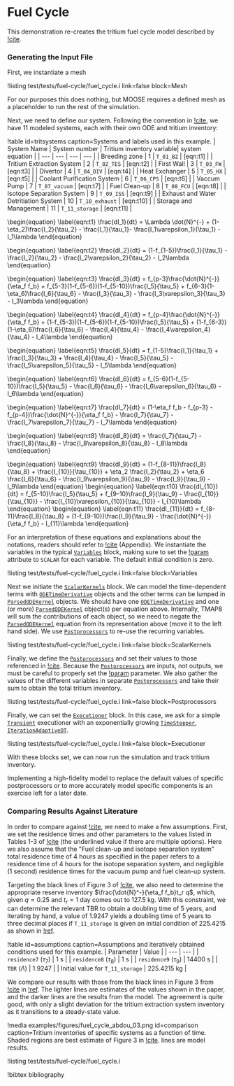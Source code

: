 # Fuel Cycle

This demonstration re-creates the tritium fuel cycle model described by [!cite](Abdou2021). 

### Generating the Input File

First, we instantiate a mesh

!listing test/tests/fuel-cycle/fuel_cycle.i link=false block=Mesh

For our purposes this does nothing, but MOOSE requires a defined mesh as a placeholder to run the rest of the simulation.

Next, we need to define our system. Following the convention in [!cite](Abdou2021), we have 11 modeled systems, each with
their own ODE and tritium inventory:

!table id=tritsystems caption=Systems and labels used in this example.
| System Name | System number | Tritium inventory variable| system equation |
| --- | --- | --- | --- |
| Breeding zone | 1 | `T_01_BZ` | [eqn:t1] |
| Tritium Extraction System | 2 | `T_02_TES` | [eqn:t2] |
| First Wall | 3 | `T_03_FW` | [eqn:t3] |
| Divertor | 4 | `T_04_DIV` | [eqn:t4] |
| Heat Exchanger | 5 | `T_05_HX` | [eqn:t5] |
| Coolant Purification System | 6 | `T_06_CPS` | [eqn:t6] |
| Vaccum Pump | 7 | `T_07_vacuum` | [eqn:t7] |
| Fuel Clean-up  | 8 | `T_08_FCU` | [eqn:t8] |
| Isotope Separation System | 9 | `T_09_ISS` | [eqn:t9] |
| Exhaust and Water Detritiation System | 10 | `T_10_exhaust` | [eqn:t10] |
| Storage and Management | 11 | `T_11_storage` | [eqn:t11] |


\begin{equation}
\label{eqn:t1}
\frac{dI_1}{dt} = \Lambda \dot{N}^{-} + (1-\eta_2)\frac{I_2}{\tau_2} - \frac{I_1}{\tau_1}- \frac{I_1\varepsilon_1}{\tau_1} - I_1\lambda
\end{equation}

\begin{equation}
\label{eqn:t2}
\frac{dI_2}{dt} = (1-f_{1-5})\frac{I_1}{\tau_1} - \frac{I_2}{\tau_2} - \frac{I_2\varepsilon_2}{\tau_2} - I_2\lambda
\end{equation}

\begin{equation}
\label{eqn:t3}
\frac{dI_3}{dt} = f_{p-3}\frac{\dot{N}^{-}}{\eta_f f_b} + f_{5-3}(1-f_{5-6})(1-f_{5-10})\frac{I_5}{\tau_5} + f_{6-3}(1-\eta_6)\frac{I_6}{\tau_6} - \frac{I_3}{\tau_3} - \frac{I_3\varepsilon_3}{\tau_3} - I_3\lambda
\end{equation}

\begin{equation}
\label{eqn:t4}
\frac{dI_4}{dt} = f_{p-4}\frac{\dot{N}^{-}}{\eta_f f_b} + (1-f_{5-3})(1-f_{5-6})(1-f_{5-10})\frac{I_5}{\tau_5} + (1-f_{6-3})(1-\eta_6)\frac{I_6}{\tau_6} - \frac{I_4}{\tau_4} - \frac{I_4\varepsilon_4}{\tau_4}  - I_4\lambda
\end{equation}

\begin{equation}
\label{eqn:t5}
\frac{dI_5}{dt} = f_{1-5}\frac{I_1}{\tau_1}  + \frac{I_3}{\tau_3} + \frac{I_4}{\tau_4} - \frac{I_5}{\tau_5} -\frac{I_5\varepsilon_5}{\tau_5} - I_5\lambda
\end{equation}

\begin{equation}
\label{eqn:t6}
\frac{dI_6}{dt} = f_{5-6}(1-f_{5-10})\frac{I_5}{\tau_5} - \frac{I_6}{\tau_6} - \frac{I_6\varepsilon_6}{\tau_6} - I_6\lambda
\end{equation}

\begin{equation}
\label{eqn:t7}
\frac{dI_7}{dt} = (1-\eta_f f_b - f_{p-3} - f_{p-4})\frac{\dot{N}^{-}}{\eta_f f_b} - \frac{I_7}{\tau_7} - \frac{I_7\varepsilon_7}{\tau_7} - I_7\lambda
\end{equation}

\begin{equation}
\label{eqn:t8}
\frac{dI_8}{dt} = \frac{I_7}{\tau_7} - \frac{I_8}{\tau_8} - \frac{I_8\varepsilon_8}{\tau_8} - I_8\lambda
\end{equation}

\begin{equation}
\label{eqn:t9}
\frac{dI_9}{dt} = (1-f_{8-11})\frac{I_8}{\tau_8} + \frac{I_{10}}{\tau_{10}} + \eta_2 \frac{I_2}{\tau_2} + \eta_6 \frac{I_6}{\tau_6} - \frac{I_9\varepsilon_9}{\tau_9} - \frac{I_9}{\tau_9} - I_9\lambda
\end{equation}
\begin{equation}
\label{eqn:t10}
\frac{dI_{10}}{dt} = f_{5-10}\frac{I_5}{\tau_5} + f_{9-10}\frac{I_9}{\tau_9} - \frac{I_{10}}{\tau_{10}} - \frac{I_{10}\varepsilon_{10}}{\tau_{10}} - I_{10}\lambda
\end{equation}
\begin{equation}
\label{eqn:t11}
\frac{dI_{11}}{dt} = f_{8-11}\frac{I_8}{\tau_8} + (1-f_{9-10})\frac{I_9}{\tau_9} - \frac{\dot{N}^{-}}{\eta_f f_b} - I_{11}\lambda
\end{equation}

For an interpretation of these equations and explanations about the notations, readers should refer to [!cite](Abdou2021) (Appendix).
We instantiate the variables in the typical [`Variables`](/syntax/Variables) block, making sure to set the [!param](/Variables/family) attribute to `SCALAR` for each variable.
The default initial condition is zero.

!listing test/tests/fuel-cycle/fuel_cycle.i link=false block=Variables

Next we initiate the [`ScalarKernels`](/syntax/ScalarKernels) block. We can model the time-dependent terms with [`ODETimeDerivative`](/syntax/ScalarKernels/ODETimeDerivative) objects
and the other terms can be lumped in [`ParsedODEKernel`](/syntax/ScalarKernels/ParsedODEKernel) objects. We should have one [`ODETimeDerivative`](/syntax/ScalarKernels/ODETimeDerivative)
 and one (or more) [`ParsedODEKernel`](/syntax/ScalarKernels/ParsedODEKernel) object(s) per equation above. Internally, TMAP8 will sum the contributions of each object, so we need to
negate the [`ParsedODEKernel`](/syntax/ScalarKernels/ParsedODEKernel) equation from its representation above (move it to the left hand side). We use [`Postprocessors`](/syntax/Postprocessors)
to re-use the recurring variables.

!listing test/tests/fuel-cycle/fuel_cycle.i link=false block=ScalarKernels

Finally, we define the [`Postprocessors`](/syntax/Postprocessors) and set their values to those referenced in [!cite](Abdou2021). Because the [`Postprocessors`](/syntax/Postprocessors) are
inputs, not outputs, we must be careful to properly set the [!param](/Postprocessors/ConstantPostprocessor/execute_on) parameter. We also gather the values of the different variables in
 separate [`Postprocessors`](/syntax/Postprocessors) and take their sum to obtain the total tritium inventory.

!listing test/tests/fuel-cycle/fuel_cycle.i link=false block=Postprocessors


Finally, we can set the [`Executioner`](/syntax/Executioner) block. In this case, we ask for a simple [`Transient`](/source/executioners/Transient.html) executioner with an exponentially growing
[`TimeStepper`](/syntax/Executioner/TimeStepper), [`IterationAdaptiveDT`](/source/timesteppers/IterationAdaptiveDT.html).

!listing test/tests/fuel-cycle/fuel_cycle.i link=false block=Executioner

With these blocks set, we can now run the simulation and track tritium inventory.

Implementing a high-fidelity model to replace the default values of specific postprocessors or to more accurately model
specific components is an exercise left for a later date.

### Comparing Results Against Literature

In order to compare against [!cite](Abdou2021), we need to make a few assumptions. First, we set the residence times and other parameters to the values listed in Tables 1-3 of [!cite](Abdou2021)
(the underlined value if there are multiple options). Here we also assume that the "Fuel clean-up and isotope separation system" total residence time of 4 hours as specified in the
paper refers to a residence time of 4 hours for the isotope separation system, and negligible (1 second) residence times for the vacuum pump and fuel clean-up system.

Targeting the black lines of Figure 3 of [!cite](Abdou2021), we also need to determine the appropriate reserve inventory $\frac{\dot{N}^-}{\eta_f f_b}t_r q$, which, given $q=0.25$ and
 $t_r=1\ \text{day}$ comes out to 127.5 kg. With this constraint, we can determine the relevant TBR to obtain a doubling time of 5 years, and iterating by hand, a value of 1.9247 yields a
doubling time of 5 years to three decimal places if `T_11_storage` is given an initial condition of 225.4215 as shown in [!ref](assumptions).

!table id=assumptions caption=Assumptions and iteratively obtained conditions used for this example.
| Parameter | Value |
| --- | --- |
| `residence7` ($\tau_7$) | 1 s |
| `residence8` ($\tau_8$) | 1 s |
| `residence9` ($\tau_9$) | 14400 s |
| `TBR` ($\Lambda$) | 1.9247 |
| Initial value for `T_11_storage` | 225.4215 kg |



We compare our results with those from the black lines in Figure 3 from [!cite](Abdou2021) in [!ref](comparison). The lighter lines are estimates of the values shown in the paper,
and the darker lines are the results from the model. The agreement is quite good, with only a slight deviation for the tritium extraction system inventory as it transitions to a steady-state value.

!media examples/figures/fuel_cycle_abdou_03.png id=comparison caption=Tritium inventories of specific systems as a function of time. Shaded regions are best estimate of Figure 3 in [!cite](Abdou2021).
lines are model results.

!listing test/tests/fuel-cycle/fuel_cycle.i

!bibtex bibliography
